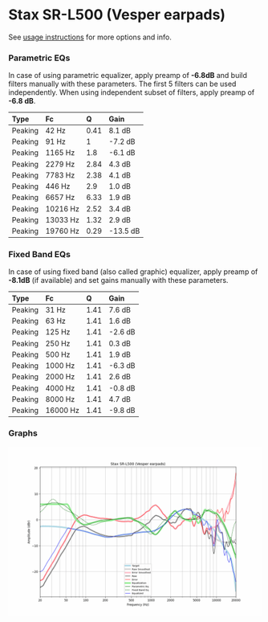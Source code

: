 # Stax SR-L500 (Vesper earpads)
See [usage instructions](https://github.com/jaakkopasanen/AutoEq#usage) for more options and info.

### Parametric EQs
In case of using parametric equalizer, apply preamp of **-6.8dB** and build filters manually
with these parameters. The first 5 filters can be used independently.
When using independent subset of filters, apply preamp of **-6.8 dB**.

| Type    | Fc       |    Q | Gain     |
|:--------|:---------|:-----|:---------|
| Peaking | 42 Hz    | 0.41 | 8.1 dB   |
| Peaking | 91 Hz    | 1    | -7.2 dB  |
| Peaking | 1165 Hz  | 1.8  | -6.1 dB  |
| Peaking | 2279 Hz  | 2.84 | 4.3 dB   |
| Peaking | 7783 Hz  | 2.38 | 4.1 dB   |
| Peaking | 446 Hz   | 2.9  | 1.0 dB   |
| Peaking | 6657 Hz  | 6.33 | 1.9 dB   |
| Peaking | 10216 Hz | 2.52 | 3.4 dB   |
| Peaking | 13033 Hz | 1.32 | 2.9 dB   |
| Peaking | 19760 Hz | 0.29 | -13.5 dB |

### Fixed Band EQs
In case of using fixed band (also called graphic) equalizer, apply preamp of **-8.1dB**
(if available) and set gains manually with these parameters.

| Type    | Fc       |    Q | Gain    |
|:--------|:---------|:-----|:--------|
| Peaking | 31 Hz    | 1.41 | 7.6 dB  |
| Peaking | 63 Hz    | 1.41 | 1.6 dB  |
| Peaking | 125 Hz   | 1.41 | -2.6 dB |
| Peaking | 250 Hz   | 1.41 | 0.3 dB  |
| Peaking | 500 Hz   | 1.41 | 1.9 dB  |
| Peaking | 1000 Hz  | 1.41 | -6.3 dB |
| Peaking | 2000 Hz  | 1.41 | 2.6 dB  |
| Peaking | 4000 Hz  | 1.41 | -0.8 dB |
| Peaking | 8000 Hz  | 1.41 | 4.7 dB  |
| Peaking | 16000 Hz | 1.41 | -9.8 dB |

### Graphs
![](./Stax%20SR-L500%20(Vesper%20earpads).png)